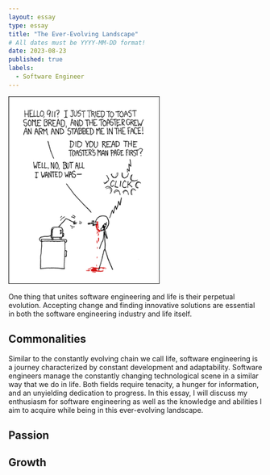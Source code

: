 ```yaml
---
layout: essay
type: essay
title: "The Ever-Evolving Landscape"
# All dates must be YYYY-MM-DD format!
date: 2023-08-23
published: true
labels:
  - Software Engineer
---
```


<img width="300px" class="rounded float-start pe-4" src="../img/smart-questions/rtfm.png">

One thing that unites software engineering and life is their perpetual evolution. Accepting change and finding innovative solutions are essential in both the software engineering industry and life itself.

## Commonalities
Similar to the constantly evolving chain we call life, software engineering is a journey characterized by constant development and adaptability. Software engineers manage the constantly changing technological scene in a similar way that we do in life. Both fields require tenacity, a hunger for information, and an unyielding dedication to progress. In this essay, I will discuss my enthusiasm for software engineering as well as the knowledge and abilities I aim to acquire while being in this ever-evolving landscape.

## Passion

## Growth

